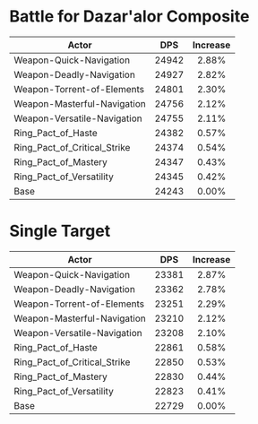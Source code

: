 # Battle for Dazar'alor Composite
| Actor | DPS | Increase |
|---|:---:|:---:|
|Weapon-Quick-Navigation|24942|2.88%|
|Weapon-Deadly-Navigation|24927|2.82%|
|Weapon-Torrent-of-Elements|24801|2.30%|
|Weapon-Masterful-Navigation|24756|2.12%|
|Weapon-Versatile-Navigation|24755|2.11%|
|Ring_Pact_of_Haste|24382|0.57%|
|Ring_Pact_of_Critical_Strike|24374|0.54%|
|Ring_Pact_of_Mastery|24347|0.43%|
|Ring_Pact_of_Versatility|24345|0.42%|
|Base|24243|0.00%|

# Single Target
| Actor | DPS | Increase |
|---|:---:|:---:|
|Weapon-Quick-Navigation|23381|2.87%|
|Weapon-Deadly-Navigation|23362|2.78%|
|Weapon-Torrent-of-Elements|23251|2.29%|
|Weapon-Masterful-Navigation|23210|2.12%|
|Weapon-Versatile-Navigation|23208|2.10%|
|Ring_Pact_of_Haste|22861|0.58%|
|Ring_Pact_of_Critical_Strike|22850|0.53%|
|Ring_Pact_of_Mastery|22830|0.44%|
|Ring_Pact_of_Versatility|22823|0.41%|
|Base|22729|0.00%|
